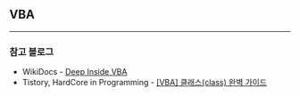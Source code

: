 ## VBA

---

### 참고 블로그

- WikiDocs - [Deep Inside VBA](https://wikidocs.net/2043)
- Tistory, HardCore in Programming - [[VBA] 클래스(class) 완벽 가이드](https://kukuta.tistory.com/419?category=6003)

